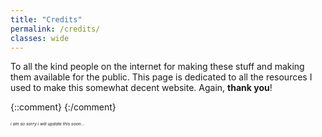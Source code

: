 ```yaml
---
title: "Credits"
permalink: /credits/
classes: wide
---
```


To all the kind people on the internet for making these stuff and making them available for the
public. This page is dedicated to all the resources I used to make this somewhat decent website.
Again, **thank you**!

{::comment} <!-- {% include image.html url="/assets/images/logos/logo-ros.svg" description="My cat,
Robert Downey Jr." %} --> {:/comment}

*<sub><sup><sub><sup>i am so sorry i will update this soon...</sup></sub></sup></sub>*
